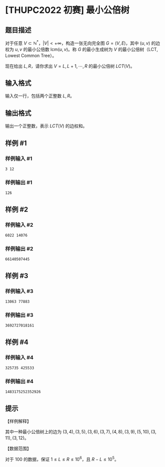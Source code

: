 # [THUPC2022 初赛] 最小公倍树

## 题目描述

对于任意 $V\subset\mathbb{N}^*$，$|V|<+\infty$，构造一张无向完全图 $G=(V,E)$，其中 $(u, v)$ 的边权为 $u,v$ 的最小公倍数 $\mathrm{lcm}(u, v)$。称 $G$ 的最小生成树为 $V$ 的最小公倍树（LCT, Lowest Common Tree）。

现在给出 $L, R$，请你求出 $V={L, L+1, \cdots, R}$ 的最小公倍树 $LCT(V)$。

## 输入格式

输入仅一行，包括两个正整数 $L, R$。

## 输出格式

输出一个正整数，表示 $LCT(V)$ 的边权和。

## 样例 #1

### 样例输入 #1
```
3 12
```

### 样例输出 #1

```
126
```

## 样例 #2

### 样例输入 #2
```
6022 14076
```

### 样例输出 #2

```
66140507445
```

## 样例 #3

### 样例输入 #3
```
13063 77883
```

### 样例输出 #3

```
3692727018161
```

## 样例 #4

### 样例输入 #4
```
325735 425533
```

### 样例输出 #4

```
1483175252352926
```

## 提示

【样例解释】

其中一种最小公倍树上的边为 $(3, 4), (3, 5), (3, 6), (3, 7), (4, 8), (3, 9), (5, 10), (3, 11), (3, 12)$。

【数据范围】

对于 $100%$ 的数据，保证 $1\le L\le R\le 10^6$，且 $R-L\le 10^5$。

